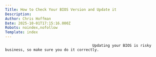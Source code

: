 ```yaml
---
Title: How to Check Your BIOS Version and Update it
Description: 
Author: Chris Hoffman
Date: 2025-10-01T17:15:16.000Z
Robots: noindex,nofollow
Template: index
---
```


                                            Updating your BIOS is risky business, so make sure you do it correctly. 
                                        